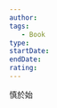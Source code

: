 ```yaml
---
author: 
tags: 
   - Book 
type:
startDate: 
endDate:
rating: 
---
```


慎於始




















































